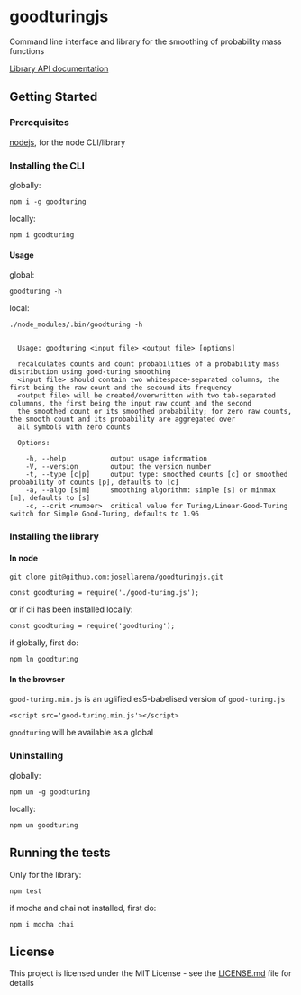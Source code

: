 # goodturingjs

Command line interface and library for the smoothing of probability mass functions

[Library API documentation](https://josellarena.github.io/goodturingjs/module-goodturing.html)

## Getting Started

### Prerequisites

[nodejs](https://nodejs.org/en/download/), for the node CLI/library

### Installing the CLI


globally:

```
npm i -g goodturing
```
locally:

```
npm i goodturing
```
#### Usage


global:

```
goodturing -h
```

local:

```
./node_modules/.bin/goodturing -h
```

```

  Usage: goodturing <input file> <output file> [options]

  recalculates counts and count probabilities of a probability mass distribution using good-turing smoothing
  <input file> should contain two whitespace-separated columns, the first being the raw count and the secound its frequency
  <output file> will be created/overwritten with two tab-separated columnns, the first being the input raw count and the second
  the smoothed count or its smoothed probability; for zero raw counts, the smooth count and its probability are aggregated over
  all symbols with zero counts

  Options:

    -h, --help           output usage information
    -V, --version        output the version number
    -t, --type [c|p]     output type: smoothed counts [c] or smoothed probability of counts [p], defaults to [c]
    -a, --algo [s|m]     smoothing algorithm: simple [s] or minmax [m], defaults to [s]
    -c, --crit <number>  critical value for Turing/Linear-Good-Turing switch for Simple Good-Turing, defaults to 1.96
```

### Installing the library


#### In node


```
git clone git@github.com:josellarena/goodturingjs.git
```
```
const goodturing = require('./good-turing.js');
```
or if cli  has been installed locally:
```
const goodturing = require('goodturing');
```
if globally, first do:

```
npm ln goodturing
```

#### In the browser


`good-turing.min.js` is an uglified es5-babelised version of `good-turing.js`

```
<script src='good-turing.min.js'></script>
```
`goodturing` will be available as a global
 

### Uninstalling


globally:

```
npm un -g goodturing
```
locally:

```
npm un goodturing
```

## Running the tests


Only for the library:
```
npm test
``` 
if mocha and chai not installed, first do:
```
npm i mocha chai
```
## License


This project is licensed under the MIT License - see the [LICENSE.md](LICENSE.md) file for details